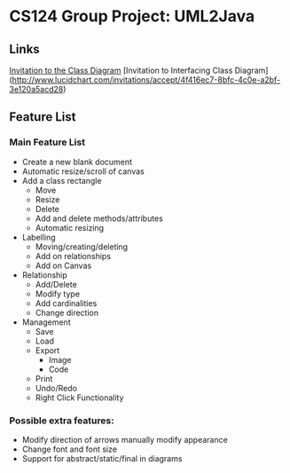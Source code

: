 # CS124 Group Project: UML2Java

## Links

[Invitation to the Class Diagram](http://www.lucidchart.com/invitations/accept/4f414c98-cac0-46f3-8b3d-2c370abeb66a)
[Invitation to Interfacing Class Diagram] (http://www.lucidchart.com/invitations/accept/4f416ec7-8bfc-4c0e-a2bf-3e120a5acd28)

## Feature List

### Main Feature List

* Create a new blank document
* Automatic resize/scroll of canvas
* Add a class rectangle
	* Move
	* Resize
	* Delete
	* Add and delete methods/attributes
	* Automatic resizing
* Labelling
	* Moving/creating/deleting
	* Add on relationships
	* Add on Canvas
* Relationship
	* Add/Delete
	* Modify type
	* Add cardinalities
	* Change direction
* Management
	* Save
	* Load
	* Export
		* Image
		* Code
	* Print
	* Undo/Redo
	* Right Click Functionality


### Possible extra features:
* Modify direction of arrows manually modify appearance
* Change font and font size
* Support for abstract/static/final in diagrams
